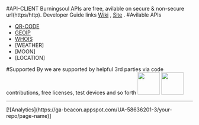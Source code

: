 #API-CLIENT
Burningsoul APIs are  free, avilable on secure & non-secure url(https/http).
Developer Guide links [Wiki](https://github.com/burningsoul/API-CLIENT/wiki) ,
[Site](http://www.brningsul.in/api) .
#Avilable APIs
* [QR-CODE](https://github.com/burningsoul/API-CLIENT/wiki/QR-CODE)
* [GEOIP](https://github.com/burningsoul/API-CLIENT/wiki/GEOIP)
* [WHOIS](https://github.com/burningsoul/API-CLIENT/wiki/WHOIS)
* [WEATHER]
* [MOON]
* [LOCATION]




#Supported By
we are supported by helpful 3rd parties via code contributions, free licenses, test devices and so forth
<a href="http://www.burningsoul.in"><img src="http://cdn.burningsoul.in/image/logo.png" height="60"></a>
<a href="http://www.farao.org"><img src="http://www.farao.org/assets/image/logo_100.png" height="60"></a>
<hr>
[![Analytics](https://ga-beacon.appspot.com/UA-58636201-3/your-repo/page-name)]

